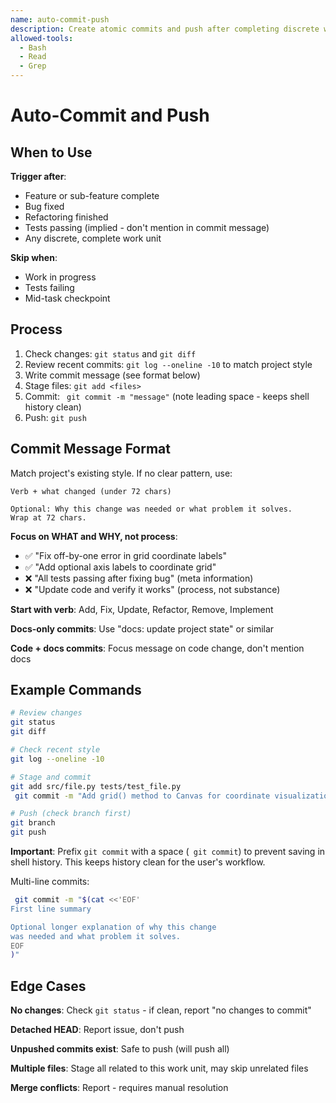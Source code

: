 ```yaml
---
name: auto-commit-push
description: Create atomic commits and push after completing discrete work units (feature, bugfix, refactoring). Use when tests pass and work is complete.
allowed-tools:
  - Bash
  - Read
  - Grep
---
```


# Auto-Commit and Push

## When to Use

**Trigger after**:
- Feature or sub-feature complete
- Bug fixed
- Refactoring finished
- Tests passing (implied - don't mention in commit message)
- Any discrete, complete work unit

**Skip when**:
- Work in progress
- Tests failing
- Mid-task checkpoint

## Process

1. Check changes: `git status` and `git diff`
2. Review recent commits: `git log --oneline -10` to match project style
3. Write commit message (see format below)
4. Stage files: `git add <files>`
5. Commit: ` git commit -m "message"` (note leading space - keeps shell history clean)
6. Push: `git push`

## Commit Message Format

Match project's existing style. If no clear pattern, use:

```
Verb + what changed (under 72 chars)

Optional: Why this change was needed or what problem it solves.
Wrap at 72 chars.
```

**Focus on WHAT and WHY, not process**:
- ✅ "Fix off-by-one error in grid coordinate labels"
- ✅ "Add optional axis labels to coordinate grid"
- ❌ "All tests passing after fixing bug" (meta information)
- ❌ "Update code and verify it works" (process, not substance)

**Start with verb**: Add, Fix, Update, Refactor, Remove, Implement

**Docs-only commits**: Use "docs: update project state" or similar

**Code + docs commits**: Focus message on code change, don't mention docs

## Example Commands

```bash
# Review changes
git status
git diff

# Check recent style
git log --oneline -10

# Stage and commit
git add src/file.py tests/test_file.py
 git commit -m "Add grid() method to Canvas for coordinate visualization"

# Push (check branch first)
git branch
git push
```

**Important**: Prefix `git commit` with a space (` git commit`) to prevent saving in shell history. This keeps history clean for the user's workflow.

Multi-line commits:
```bash
 git commit -m "$(cat <<'EOF'
First line summary

Optional longer explanation of why this change
was needed and what problem it solves.
EOF
)"
```

## Edge Cases

**No changes**: Check `git status` - if clean, report "no changes to commit"

**Detached HEAD**: Report issue, don't push

**Unpushed commits exist**: Safe to push (will push all)

**Multiple files**: Stage all related to this work unit, may skip unrelated files

**Merge conflicts**: Report - requires manual resolution